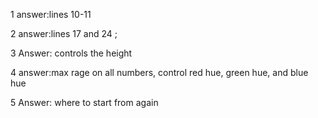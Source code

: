 1 answer:lines 10-11
  
2 answer:lines 17 and 24 ;

    
3 Answer: controls the height

4 answer:max rage on all numbers, control red hue, green hue, and blue hue

5 Answer: where to start from again
  
  
  
